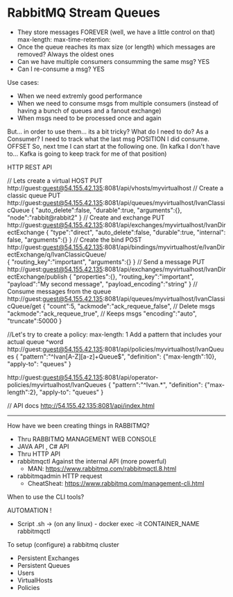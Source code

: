 # RabbitMQ Stream Queues

- They store messages FOREVER (well, we have a little control on that)
    max-length:
    max-time-retention:
- Once the queue reaches its max size (or length) which messages are removed? Always the oldest ones
- Can we have multiple consumers consumming the same msg? YES 
- Can I re-consume a msg? YES

Use cases:
- When we need extremly good performance
- When we need to consume msgs from multiple consumers 
   (instead of having a bunch of queues and a fanout exchange)
- When msgs need to be processed once and again

But... in order to use them... its a bit tricky? What do I need to do?
As a Consumer? I need to track what the last msg POSITION I did consume. OFFSET
               So, next tme I can start at the following one.
            (In kafka I don't have to... Kafka is going to keep track for me of that position)

HTTP REST API

// Lets create a virtual HOST
PUT             http://guest:guest@54.155.42.135:8081/api/vhosts/myvirtualhost
// Create a classic queue
PUT             http://guest:guest@54.155.42.135:8081/api/queues/myvirtualhost/IvanClassicQueue
{
    "auto_delete":false,
    "durable":true,
    "arguments":{},
    "node":"rabbit@rabbit2"
}
// Create and exchange
PUT             http://guest:guest@54.155.42.135:8081/api/exchanges/myvirtualhost/IvanDirectExchange
{
    "type":"direct",
    "auto_delete":false,
    "durable":true,
    "internal": false,
    "arguments":{}
}
// Create the bind
POST            http://guest:guest@54.155.42.135:8081/api/bindings/myvirtualhost/e/IvanDirectExchange/q/IvanClassicQueue/	
{
    "routing_key":"important", 
    "arguments":{}
}
// Send a message
PUT             http://guest:guest@54.155.42.135:8081/api/exchanges/myvirtualhost/IvanDirectExchange/publish
{
    "properties":{},
    "routing_key":"important",
    "payload":"My second message",
    "payload_encoding":"string"
}
// Consume messages from the queue
http://guest:guest@54.155.42.135:8081/api/queues/myvirtualhost/IvanClassicQueue/get
{
    "count":5,
    "ackmode":"ack_requeue_false",  // Delete msgs
    "ackmode":"ack_requeue_true",  // Keeps msgs
    "encoding":"auto",
    "truncate":50000
}

//Let's try to create a policy: 
max-length: 1
Add a pattern that includes your actual queue
^word
http://guest:guest@54.155.42.135:8081/api/policies/myvirtualhost/IvanQueues
{
    "pattern":"^Ivan[A-Z][a-z]+Queue$", 
    "definition": {"max-length":10}, 
    "apply-to": "queues"
}

http://guest:guest@54.155.42.135:8081/api/operator-policies/myvirtualhost/IvanQueues
{
    "pattern":"^Ivan.*", 
    "definition": {"max-length":2}, 
    "apply-to": "queues"
}



// API docs
http://54.155.42.135:8081/api/index.html

---
How have we been creating things in RABBITMQ?

- Thru RABBITMQ MANAGEMENT WEB CONSOLE
- JAVA API , C# API
- Thru HTTP API
- rabbitmqctl                               Against the internal API (more powerful)
    -   MAN: https://www.rabbitmq.com/rabbitmqctl.8.html
- rabbitmqadmin                             HTTP request
    -   CheatSheat: https://www.rabbitmq.com/management-cli.html

When to use the CLI tools?

AUTOMATION !
- Script .sh -> (on any linux)
        - docker exec -it CONTAINER_NAME rabbitmqctl

To setup (configure) a rabbitmq cluster
- Persistent Exchanges
- Persistent Queues
- Users
- VirtualHosts
- Policies
